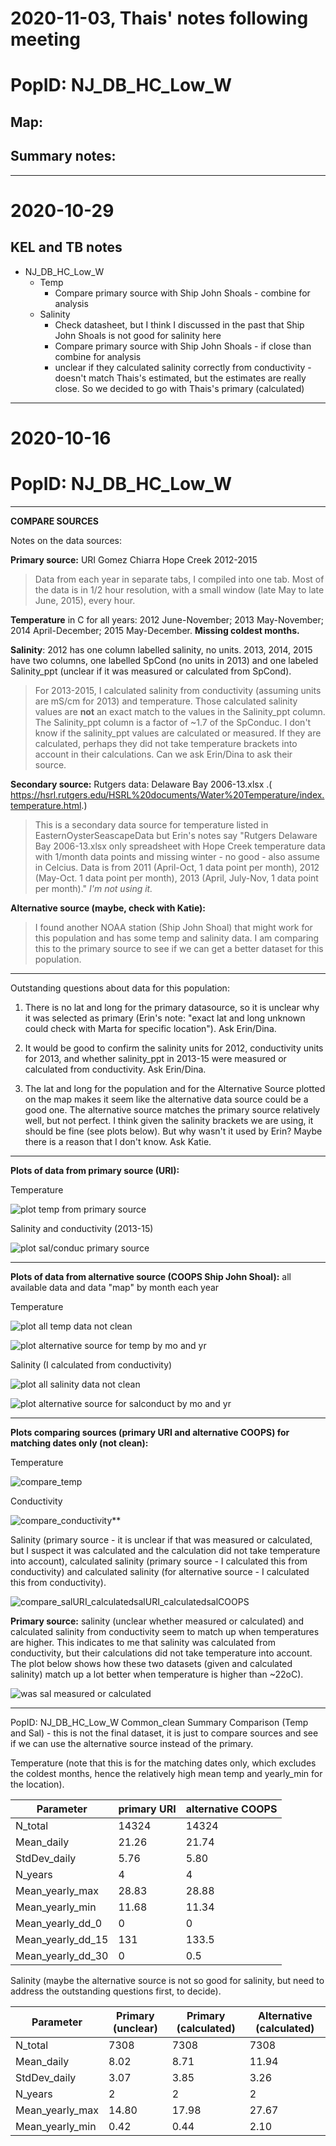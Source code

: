 # 2020-11-03, Thais' notes following meeting
# PopID: NJ_DB_HC_Low_W

## Map:

## Summary notes:



---
# 2020-10-29

## KEL and TB notes
- NJ_DB_HC_Low_W
  - Temp
    - Compare primary source with Ship John Shoals - combine for analysis
  - Salinity
    - Check datasheet, but I think I discussed in the past that Ship John Shoals is not good for salinity here
    - Compare  primary source with Ship John Shoals - if close than combine for analysis
    - unclear if they calculated salinity correctly from conductivity - doesn't match Thais's estimated, but the estimates are really close. So we decided to go with Thais's primary (calculated)
---
# 2020-10-16

# PopID: NJ_DB_HC_Low_W
---

**COMPARE SOURCES**

Notes on the data sources:

**Primary source:** URI Gomez Chiarra Hope Creek 2012-2015

> Data from each year in separate tabs, I compiled into one tab. Most of the data is in 1/2 hour resolution, with a small window (late May to late June, 2015), every hour.

**Temperature** in C for all years: 2012 June-November; 2013 May-November; 2014 April-December; 2015 May-December. **Missing coldest months.**

**Salinity**: 2012 has one column labelled salinity, no units. 2013, 2014, 2015 have two columns, one labelled SpCond (no units in 2013) and one labeled Salinity_ppt (unclear if it was measured or calculated from SpCond).

> For 2013-2015, I calculated salinity from conductivity (assuming units are mS/cm for 2013) and temperature. Those calculated salinity values are **not** an exact match to the values in the Salinity_ppt column. The Salinity_ppt column is a factor of ~1.7 of the SpConduc. I don't know if the salinity_ppt values are calculated or measured. If they are calculated, perhaps they did not take temperature brackets into account in their calculations. Can we ask Erin/Dina to ask their source. 

**Secondary source:** Rutgers data: Delaware Bay 2006-13.xlsx .( https://hsrl.rutgers.edu/HSRL%20documents/Water%20Temperature/index.temperature.html.)

> This is a secondary data source for temperature listed in EasternOysterSeascapeData but Erin's notes say "Rutgers Delaware Bay 2006-13.xlsx only spreadsheet with Hope Creek temperature data with 1/month data points and missing winter - no good - also assume in Celcius. Data is from 2011 (April-Oct, 1 data point per month), 2012 (May-Oct. 1 data point per month), 2013 (April, July-Nov, 1 data point per month)." *I'm not using it.*

**Alternative source (maybe, check with Katie):**

> I found another NOAA station (Ship John Shoal) that might work for this population and has some temp and salinity data. I am comparing this to the primary source to see if we can get a better dataset for this population.

----

Outstanding questions about data for this population:

1) There is no lat and long for the primary datasource, so it is unclear why it was selected as primary (Erin's note: "exact lat and long unknown could check with Marta for specific location"). Ask Erin/Dina.

2) It would be good to confirm the salinity units for 2012, conductivity units for 2013, and whether salinity_ppt in 2013-15 were measured or calculated from conductivity. Ask Erin/Dina.

3) The lat and long for the population and for the Alternative Source plotted on the map makes it seem like the alternative data source could be a good one. The alternative source matches the primary source relatively well, but not perfect. I think given the salinity brackets we are using, it should be fine (see plots below). But why wasn't it used by Erin? Maybe there is a reason that I don't know. Ask Katie.

---

**Plots of data from primary source (URI):**

Temperature

![plot temp from primary source](../img/NJ_DB_HC_Low_W_1arysource_temp.PNG)

Salinity and conductivity (2013-15)

![plot sal/conduc primary source](../img/NJ_DB_HC_Low_W_1arysource_salconduct.PNG)

-----
**Plots of data from alternative source (COOPS Ship John Shoal):** all available data and data "map" by month each year

Temperature

![plot all temp data not clean](../img/NJ_DB_HC_Low_W_alternsource_temp.png)

![plot alternative source for temp by mo and yr](../img/NJ_DB_HC_Low_W_altern_temp_by_mo_yr.PNG)

Salinity (I calculated from conductivity)

![plot all salinity data not clean](../img/NJ_DB_HC_Low_W_alternsource_sal.png)

![plot alternative source for salconduct by mo and yr](../img/NJ_DB_HC_Low_W_altern_sal_by_mo_yr.PNG)

---

**Plots comparing sources (primary URI and alternative COOPS) for matching dates only (not clean):**

Temperature

![compare_temp](../img/NJ_DB_HC_Low_W_compare_sources_temp.png)

Conductivity

![compare_conductivity](../img/NJ_DB_HC_Low_W_compare_sources_conduct.png)**

Salinity (primary source - it is unclear if that was measured or calculated, but I suspect it was calculated and the calculation did not take temperature into account), calculated salinity (primary source - I calculated this from conductivity) and calculated salinity (for alternative source - I calculated this from conductivity).

![compare_salURI_calculatedsalURI_calculatedsalCOOPS](../img/NJ_DB_HC_Low_W_compare_sources_sal.png)

**Primary source:** salinity (unclear whether measured or calculated) and calculated salinity from conductivity seem to match up when temperatures are higher. This indicates to me that salinity was calculated from conductivity, but their calculations did not take temperature into account. The plot below shows how these two datasets (given and calculated salinity) match up a lot better when temperature is higher than ~22oC). 

![was sal measured or calculated](../img/NJ_DB_HC_Low_W_was_sal_calculated.png)

---

PopID: NJ_DB_HC_Low_W Common_clean Summary Comparison (Temp and Sal) - this is not the final dataset, it is just to compare sources and see if we can use the alternative source instead of the primary.

Temperature (note that this is for the matching dates only, which excludes the coldest months, hence the relatively high mean temp and yearly_min for the location).

| Parameter         | primary URI | alternative COOPS | 
| ------------------| ------------| ------------------| 
| N_total           |       14324 |  14324            |     
| Mean_daily        | 21.26       |    21.74          |      
| StdDev_daily      |   5.76      |     5.80          |        
| N_years           |    4        |       4           |        
| Mean_yearly_max   |   28.83     |      28.88        |        
| Mean_yearly_min   |   11.68     |    11.34          |       
| Mean_yearly_dd_0  |   0         |        0          |        
| Mean_yearly_dd_15 |  131        |      133.5        |          
| Mean_yearly_dd_30 |   0         |       0.5         | 


Salinity (maybe the alternative source is not so good for salinity, but need to address the outstanding questions first, to decide).

| Parameter         | Primary (unclear) | Primary (calculated) | Alternative (calculated) | 
| ------------------| ------------------| ---------------------| -------------------------|
| N_total           |    7308           |     7308             |     7308                 |
| Mean_daily        |    8.02           |       8.71           |      11.94               |
| StdDev_daily      |    3.07           |         3.85         |      3.26                |  
| N_years           |    2              |          2           |    2                     |   
| Mean_yearly_max   |    14.80          |          17.98       |      27.67               |  
| Mean_yearly_min   |      0.42         |        0.44          |       2.10               |

